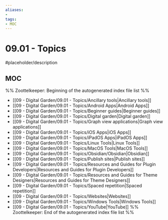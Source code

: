 ```yaml
---
aliases:
- 
tags:
- MOC
---
```


# 09.01 - Topics

#placeholder/description 

## MOC

%% Zoottelkeeper: Beginning of the autogenerated index file list  %%
-  [[09 - Digital Garden/09.01 - Topics/Ancillary tools|Ancillary tools]]
-  [[09 - Digital Garden/09.01 - Topics/Android Apps|Android Apps]]
-  [[09 - Digital Garden/09.01 - Topics/Beginner guides|Beginner guides]]
-  [[09 - Digital Garden/09.01 - Topics/Digital garden|Digital garden]]
-  [[09 - Digital Garden/09.01 - Topics/Graph view applications|Graph view applications]]
-  [[09 - Digital Garden/09.01 - Topics/iOS Apps|iOS Apps]]
-  [[09 - Digital Garden/09.01 - Topics/iPadOS Apps|iPadOS Apps]]
-  [[09 - Digital Garden/09.01 - Topics/Linux Tools|Linux Tools]]
-  [[09 - Digital Garden/09.01 - Topics/MacOS Tools|MacOS Tools]]
-  [[09 - Digital Garden/09.01 - Topics/Obsidian/Obsidian|Obsidian]]
-  [[09 - Digital Garden/09.01 - Topics/Publish sites|Publish sites]]
-  [[09 - Digital Garden/09.01 - Topics/Resources and Guides for Plugin Developers|Resources and Guides for Plugin Developers]]
-  [[09 - Digital Garden/09.01 - Topics/Resources and Guides for Theme Designers|Resources and Guides for Theme Designers]]
-  [[09 - Digital Garden/09.01 - Topics/Spaced repetition|Spaced repetition]]
-  [[09 - Digital Garden/09.01 - Topics/Websites|Websites]]
-  [[09 - Digital Garden/09.01 - Topics/Windows Tools|Windows Tools]]
-  [[09 - Digital Garden/09.01 - Topics/YouTube|YouTube]]
%% Zoottelkeeper: End of the autogenerated index file list  %%

